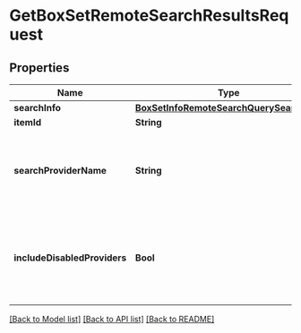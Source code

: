 # GetBoxSetRemoteSearchResultsRequest

## Properties
Name | Type | Description | Notes
------------ | ------------- | ------------- | -------------
**searchInfo** | [**BoxSetInfoRemoteSearchQuerySearchInfo**](BoxSetInfoRemoteSearchQuerySearchInfo.md) |  | [optional] 
**itemId** | **String** |  | [optional] 
**searchProviderName** | **String** | Gets or sets the provider name to search within if set. | [optional] 
**includeDisabledProviders** | **Bool** | Gets or sets a value indicating whether disabled providers should be included. | [optional] 

[[Back to Model list]](../README.md#documentation-for-models) [[Back to API list]](../README.md#documentation-for-api-endpoints) [[Back to README]](../README.md)


